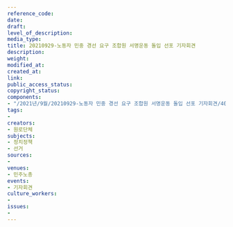 ```yaml
---
reference_code: 
date: 
draft: 
level_of_description: 
media_type: 
title: 20210929-노동자 민중 경선 요구 조합원 서명운동 돌입 선포 기자회견
description: 
weight: 
modified_at: 
created_at: 
link: 
public_access_status: 
copyright_status: 
components:
- "/2021년/9월/20210929-노동자 민중 경선 요구 조합원 서명운동 돌입 선포 기자회견/404204_62271_357.jpg"
tags:
- 
creators:
- 원로단체
subjects:
- 정치정책
- 선거
sources:
- 
venues:
- 민주노총
events:
- 기자회견
culture_workers:
- 
issues:
- 
---
```

